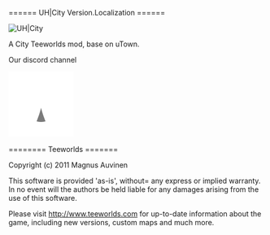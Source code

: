 ====== UH|City Version.Localization ======

![UH|City](https://user-images.githubusercontent.com/74450074/154786353-85c50c58-ede5-4216-b6af-c6823732e9c2.png)

A City Teeworlds mod, base on uTown.


Our discord channel

[![Discord Link](./image/discord/thunder.png)](https://discord.gg/PhgUmS2qey)

======== Teeworlds =======

Copyright (c) 2011 Magnus Auvinen


This software is provided 'as-is', without= any express or implied
warranty. In no event will the authors be held liable for any damages
arising from the use of this software.


Please visit http://www.teeworlds.com for up-to-date information about 
the game, including new versions, custom maps and much more.
